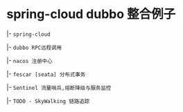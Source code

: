 # spring-cloud dubbo 整合例子

|- `spring-cloud`

|- `dubbo RPC远程调用`

|- `nacos 注册中心`

|- `fescar [seata] 分布式事务`

|- `Sentinel 流量哨兵,熔断降级与服务监控`

|- `TODO - SkyWalking 链路追踪`


